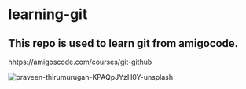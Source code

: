 # learning-git
## This repo is used to learn git from amigocode.

hhtps://amigoscode.com/courses/git-github

![praveen-thirumurugan-KPAQpJYzH0Y-unsplash](https://github.com/oumar4/learning-git/assets/71555021/4766dd02-62e5-436c-a622-05d59dfa3622)
